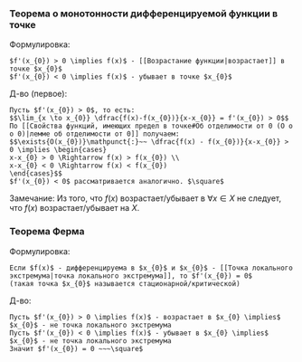 ### Теорема о монотонности дифференцируемой функции в точке
Формулировка:
```spoiler-markdown
$f'(x_{0}) > 0 \implies f(x)$ - [[Возрастание функции|возрастает]] в точке $x_{0}$
$f'(x_{0}) < 0 \implies f(x)$ - убывает в точке $x_{0}$
```

Д-во (первое):
```spoiler-markdown
Пусть $f'(x_{0}) > 0$, то есть:
$$\lim_{x \to x_{0}} \dfrac{f(x)-f(x_{0})}{x-x_{0}} = f'(x_{0}) > 0$$
По [[Свойства функций, имеющих предел в точке#Об отделимости от 0 (О о о 0)|лемме об отделимости от 0]] получаем:
$$\exists{O(x_{0})}\mathpunct{:}~~ \dfrac{f(x) - f(x_{0})}{x-x_{0}} > 0 \implies \begin{cases}
x-x_{0} > 0 \Rightarrow f(x) > f(x_{0}) \\
x-x_{0} < 0 \Rightarrow f(x) < f(x_{0})
\end{cases}$$
$f'(x_{0}) < 0$ рассматривается аналогично. $\square$
```

Замечание:
Из того, что $f(x)$ возрастает/убывает в $\forall{x \in X}$ не следует, что $f(x)$ возрастает/убывает на $X$.

### Теорема Ферма
Формулировка:
```spoiler-markdown
Если $f(x)$ - дифференцируема в $x_{0}$ и $x_{0}$ - [[Точка локального экстремума|точка локального экстремума]], то $f'(x_{0}) = 0$
(такая точка $x_{0}$ называется стационарной/критической)
```

Д-во:
```spoiler-markdown
Пусть $f'(x_{0}) > 0 \implies f(x)$ - возрастает в $x_{0} \implies$ $x_{0}$ - не точка локального экстремума
Пусть $f'(x_{0}) < 0 \implies f(x)$ - убывает в $x_{0} \implies$ $x_{0}$ - не точка локального экстремума
Значит $f'(x_{0}) = 0 ~~~\square$
```